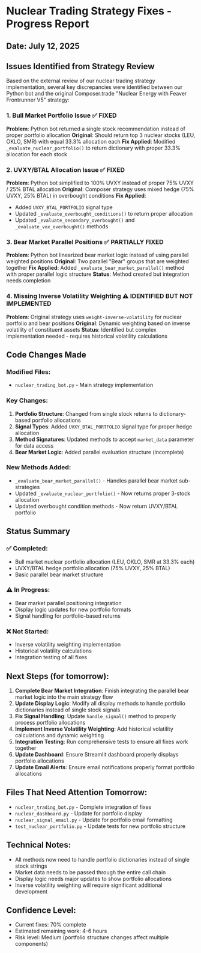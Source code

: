 # Nuclear Trading Strategy Fixes - Progress Report

## Date: July 12, 2025

## Issues Identified from Strategy Review

Based on the external review of our nuclear trading strategy implementation, several key discrepancies were identified between our Python bot and the original Composer.trade "Nuclear Energy with Feaver Frontrunner V5" strategy:

### 1. Bull Market Portfolio Issue ✅ FIXED
**Problem**: Python bot returned a single stock recommendation instead of proper portfolio allocation
**Original**: Should return top 3 nuclear stocks (LEU, OKLO, SMR) with equal 33.3% allocation each
**Fix Applied**: Modified `_evaluate_nuclear_portfolio()` to return dictionary with proper 33.3% allocation for each stock

### 2. UVXY/BTAL Allocation Issue ✅ FIXED
**Problem**: Python bot simplified to 100% UVXY instead of proper 75% UVXY / 25% BTAL allocation
**Original**: Composer strategy uses mixed hedge (75% UVXY, 25% BTAL) in overbought conditions
**Fix Applied**: 
- Added `UVXY_BTAL_PORTFOLIO` signal type
- Updated `_evaluate_overbought_conditions()` to return proper allocation
- Updated `_evaluate_secondary_overbought()` and `_evaluate_vox_overbought()` methods

### 3. Bear Market Parallel Positions ✅ PARTIALLY FIXED
**Problem**: Python bot linearized bear market logic instead of using parallel weighted positions
**Original**: Two parallel "Bear" groups that are weighted together
**Fix Applied**: Added `_evaluate_bear_market_parallel()` method with proper parallel logic structure
**Status**: Method created but integration needs completion

### 4. Missing Inverse Volatility Weighting ⚠️ IDENTIFIED BUT NOT IMPLEMENTED
**Problem**: Original strategy uses `weight-inverse-volatility` for nuclear portfolio and bear positions
**Original**: Dynamic weighting based on inverse volatility of constituent assets
**Status**: Identified but complex implementation needed - requires historical volatility calculations

## Code Changes Made

### Modified Files:
- `nuclear_trading_bot.py` - Main strategy implementation

### Key Changes:
1. **Portfolio Structure**: Changed from single stock returns to dictionary-based portfolio allocations
2. **Signal Types**: Added `UVXY_BTAL_PORTFOLIO` signal type for proper hedge allocation
3. **Method Signatures**: Updated methods to accept `market_data` parameter for data access
4. **Bear Market Logic**: Added parallel evaluation structure (incomplete)

### New Methods Added:
- `_evaluate_bear_market_parallel()` - Handles parallel bear market sub-strategies
- Updated `_evaluate_nuclear_portfolio()` - Now returns proper 3-stock allocation
- Updated overbought condition methods - Now return UVXY/BTAL portfolio

## Status Summary

### ✅ Completed:
- Bull market nuclear portfolio allocation (LEU, OKLO, SMR at 33.3% each)
- UVXY/BTAL hedge portfolio allocation (75% UVXY, 25% BTAL)
- Basic parallel bear market structure

### ⚠️ In Progress:
- Bear market parallel positioning integration
- Display logic updates for new portfolio formats
- Signal handling for portfolio-based returns

### ❌ Not Started:
- Inverse volatility weighting implementation
- Historical volatility calculations
- Integration testing of all fixes

## Next Steps (for tomorrow):

1. **Complete Bear Market Integration**: Finish integrating the parallel bear market logic into the main strategy flow
2. **Update Display Logic**: Modify all display methods to handle portfolio dictionaries instead of single stock signals
3. **Fix Signal Handling**: Update `handle_signal()` method to properly process portfolio allocations
4. **Implement Inverse Volatility Weighting**: Add historical volatility calculations and dynamic weighting
5. **Integration Testing**: Run comprehensive tests to ensure all fixes work together
6. **Update Dashboard**: Ensure Streamlit dashboard properly displays portfolio allocations
7. **Update Email Alerts**: Ensure email notifications properly format portfolio allocations

## Files That Need Attention Tomorrow:
- `nuclear_trading_bot.py` - Complete integration of fixes
- `nuclear_dashboard.py` - Update for portfolio display
- `nuclear_signal_email.py` - Update for portfolio email formatting
- `test_nuclear_portfolio.py` - Update tests for new portfolio structure

## Technical Notes:
- All methods now need to handle portfolio dictionaries instead of single stock strings
- Market data needs to be passed through the entire call chain
- Display logic needs major updates to show portfolio allocations
- Inverse volatility weighting will require significant additional development

## Confidence Level:
- Current fixes: 70% complete
- Estimated remaining work: 4-6 hours
- Risk level: Medium (portfolio structure changes affect multiple components)
